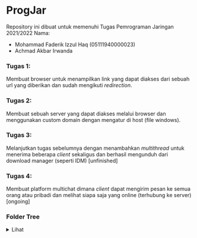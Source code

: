 # ProgJar
Repository ini dibuat untuk memenuhi Tugas Pemrograman Jaringan 2021/2022
Nama:
- Mohammad Faderik Izzul Haq (05111940000023)
- Achmad Akbar Irwanda

### Tugas 1:
Membuat browser untuk menampilkan link yang dapat diakses dari sebuah url yang diberikan dan sudah mengikuti _redirection_.
### Tugas 2:
Membuat sebuah server yang dapat diakses melalui browser dan menggunakan custom domain dengan mengatur di host (file windows).
### Tugas 3:
Melanjutkan tugas sebelumnya dengan menambahkan _multithread_ untuk menerima beberapa _client_ sekaligus dan berhasil mengunduh dari download manager (seperti IDM) [unfinished]
### Tugas 4:
Membuat platform multichat dimana _client_ dapat mengirim pesan ke semua orang atau pribadi dan melihat siapa saja yang online (terhubung ke server) [ongoing]

### Folder Tree
<details>
  <summary>Lihat</summary>
  Folder diurutkan berdasarkan tugas.
  
  
  ```
src 
│
└───browser
│   │   ProgJarWebURI.java
│   │   Response.java
│   │   link.txt
│   
└───server
    │   ClientThread.java
    │   Config.java
    |   Request.java
    |   Response.java
    |   WebServer.java
    |   httpd.conf
    |
    └───htdocs
        │   404.html
        │   Mirror.png
        │   file.pdf
        │   index.html
        |
        └───abc
        |   │   404.html
        |   │   index.html
        |
        └───def
        |   │   404.html
        |   │   index.html
        |
        └───folder
            │   app.exe
            │   file.html
            │   file.pdf
```
  
</details>
